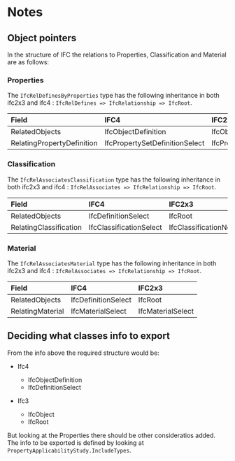 # Notes

## Object pointers

In the structure of IFC the relations to Properties, Classification and Material are as follows:

### Properties

The `IfcRelDefinesByProperties` type has the following inheritance in both ifc2x3 and ifc4 :
`IfcRelDefines => IfcRelationship => IfcRoot`.

| Field                         | IFC4                            | IFC2x3                   |
| :---------------------------- | :------------------------------ | :----------------------- |
| RelatedObjects                | IfcObjectDefinition             | IfcObject                |
| RelatingPropertyDefinition    | IfcPropertySetDefinitionSelect  | IfcPropertySetDefinition |


### Classification

The `IfcRelAssociatesClassification` type has the following inheritance in both ifc2x3 and ifc4 :
`IfcRelAssociates => IfcRelationship => IfcRoot`.

| Field                         | IFC4                      | IFC2x3                          |
| :---------------------------- | :------------------------ | :------------------------------ |
| RelatedObjects                | IfcDefinitionSelect       | IfcRoot                         |
| RelatingClassification        | IfcClassificationSelect   | IfcClassificationNotationSelect |


### Material

The `IfcRelAssociatesMaterial` type has the following inheritance in both ifc2x3 and ifc4 :
`IfcRelAssociates => IfcRelationship => IfcRoot`.

| Field                         | IFC4                      | IFC2x3                          |
| :---------------------------- | :------------------------ | :------------------------------ |
| RelatedObjects                | IfcDefinitionSelect       | IfcRoot                         |
| RelatingMaterial              | IfcMaterialSelect         | IfcMaterialSelect               |

## Deciding what classes info to export

From the info above the required structure would be:
- Ifc4
  - IfcObjectDefinition
  - IfcDefinitionSelect

- Ifc3
  - IfcObject
  - IfcRoot

But looking at the Properties there should be other consideratios added.
The info to be exported is defined by looking at `PropertyApplicabilityStudy.IncludeTypes`.
